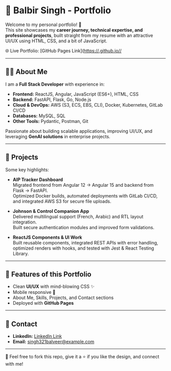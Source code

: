 # 🌟 Balbir Singh - Portfolio

Welcome to my personal portfolio! 🚀  
This site showcases my **career journey, technical expertise, and professional projects**, built straight from my resume with an attractive UI/UX using HTML, CSS, and a bit of JavaScript.

🌐 Live Portfolio: [GitHub Pages Link]([https://<your-username>.github.io/<repo-name>/](https://balbirsingh08.github.io/balbir-singh-portfolio/)

---

## 👨‍💻 About Me
I am a **Full Stack Developer** with experience in:
- **Frontend:** ReactJS, Angular, JavaScript (ES6+), HTML, CSS
- **Backend:** FastAPI, Flask, Go, Node.js
- **Cloud & DevOps:** AWS (S3, ECS, EBS, CLI), Docker, Kubernetes, GitLab CI/CD
- **Databases:** MySQL, SQL
- **Other Tools:** Pydantic, Postman, Git

Passionate about building scalable applications, improving UI/UX, and leveraging **GenAI solutions** in enterprise projects.

---

## 📂 Projects
Some key highlights:
- **AIP Tracker Dashboard**  
  Migrated frontend from Angular 12 → Angular 15 and backend from Flask → FastAPI.  
  Optimized Docker builds, automated deployments with GitLab CI/CD, and integrated AWS S3 for secure file uploads.

- **Johnson & Control Companion App**  
  Delivered multilingual support (French, Arabic) and RTL layout integration.  
  Built secure authentication modules and improved form validations.

- **ReactJS Components & UI Work**  
  Built reusable components, integrated REST APIs with error handling, optimized renders with hooks, and tested with Jest & React Testing Library.

---

## 🚀 Features of this Portfolio
- Clean **UI/UX** with mind-blowing CSS ✨
- Mobile responsive 📱
- About Me, Skills, Projects, and Contact sections
- Deployed with **GitHub Pages**

---

## 📧 Contact
- **LinkedIn:** [LinkedIn Link]([https://www.linkedin.com/in/your-profile/](https://www.linkedin.com/in/balbir-singh-52446a191/))
- **Email:** singh321balveer@example.com

---

🔗 Feel free to fork this repo, give it a ⭐ if you like the design, and connect with me!
